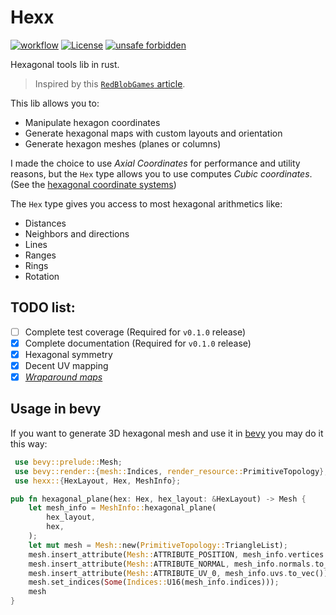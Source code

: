 <!-- cargo-sync-readme start -->

 # Hexx

 [![workflow](https://github.com/ManevilleF/hexx/actions/workflows/rust.yml/badge.svg)](https://github.com/ManevilleF/hexx/actions/workflows/rust.yml)
 [![License](https://img.shields.io/badge/License-Apache_2.0-blue.svg)](./LICENSE)
 [![unsafe forbidden](https://img.shields.io/badge/unsafe-forbidden-success.svg)](https://github.com/rust-secure-code/safety-dance/)

 Hexagonal tools lib in rust.

 > Inspired by this [`RedBlobGames` article](https://www.redblobgames.com/grids/hexagons/implementation.html).

 This lib allows you to:
 - Manipulate hexagon coordinates
 - Generate hexagonal maps with custom layouts and orientation
 - Generate hexagon meshes (planes or columns)

 I made the choice to use *Axial Coordinates* for performance and utility reasons,
 but the `Hex` type allows you to use computes *Cubic coordinates*. (See the [hexagonal coordinate systems](https://www.redblobgames.com/grids/hexagons/#coordinates))

 The `Hex` type gives you access to most hexagonal arithmetics like:
 - Distances
 - Neighbors and directions
 - Lines
 - Ranges
 - Rings
 - Rotation

 ## TODO list:

 - [ ] Complete test coverage (Required for `v0.1.0` release)
 - [X] Complete documentation (Required for `v0.1.0` release)
 - [X] Hexagonal symmetry
 - [X] Decent UV mapping
 - [X] [*Wraparound maps*](https://www.redblobgames.com/grids/hexagons/#wraparound)

 ## Usage in bevy

 If you want to generate 3D hexagonal mesh and use it in [bevy](bevyengine.org) you may do it this way:

```rust
 use bevy::prelude::Mesh;
 use bevy::render::{mesh::Indices, render_resource::PrimitiveTopology};
 use hexx::{HexLayout, Hex, MeshInfo};

pub fn hexagonal_plane(hex: Hex, hex_layout: &HexLayout) -> Mesh {
    let mesh_info = MeshInfo::hexagonal_plane(
        hex_layout,
        hex,
    );
    let mut mesh = Mesh::new(PrimitiveTopology::TriangleList);
    mesh.insert_attribute(Mesh::ATTRIBUTE_POSITION, mesh_info.vertices.to_vec());
    mesh.insert_attribute(Mesh::ATTRIBUTE_NORMAL, mesh_info.normals.to_vec());
    mesh.insert_attribute(Mesh::ATTRIBUTE_UV_0, mesh_info.uvs.to_vec());
    mesh.set_indices(Some(Indices::U16(mesh_info.indices)));
    mesh
}
```

<!-- cargo-sync-readme end -->